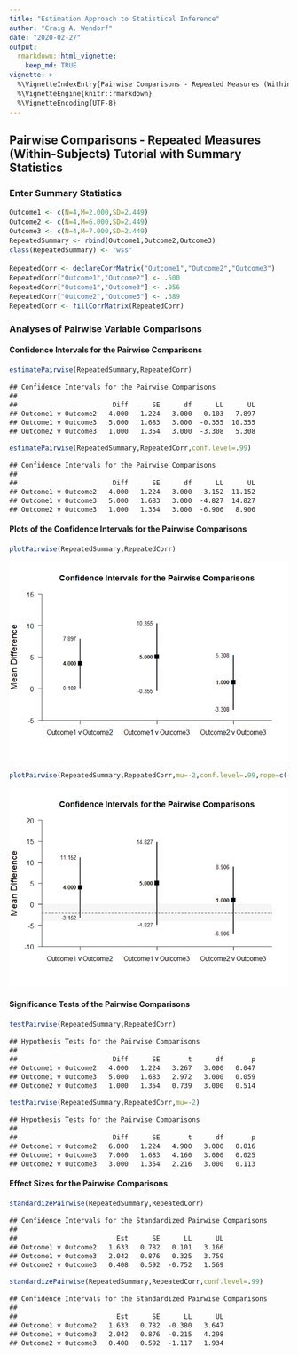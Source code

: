 ```yaml
---
title: "Estimation Approach to Statistical Inference"
author: "Craig A. Wendorf"
date: "2020-02-27"
output: 
  rmarkdown::html_vignette:
    keep_md: TRUE
vignette: >
  %\VignetteIndexEntry{Pairwise Comparisons - Repeated Measures (Within-Subjects) Tutorial with Summary Statistics}
  %\VignetteEngine{knitr::rmarkdown}
  %\VignetteEncoding{UTF-8}
---
```






## Pairwise Comparisons - Repeated Measures (Within-Subjects) Tutorial with Summary Statistics

### Enter Summary Statistics


```r
Outcome1 <- c(N=4,M=2.000,SD=2.449)
Outcome2 <- c(N=4,M=6.000,SD=2.449)
Outcome3 <- c(N=4,M=7.000,SD=2.449)
RepeatedSummary <- rbind(Outcome1,Outcome2,Outcome3)
class(RepeatedSummary) <- "wss"

RepeatedCorr <- declareCorrMatrix("Outcome1","Outcome2","Outcome3")
RepeatedCorr["Outcome1","Outcome2"] <- .500
RepeatedCorr["Outcome1","Outcome3"] <- .056
RepeatedCorr["Outcome2","Outcome3"] <- .389
RepeatedCorr <- fillCorrMatrix(RepeatedCorr)
```

### Analyses of Pairwise Variable Comparisons

#### Confidence Intervals for the Pairwise Comparisons


```r
estimatePairwise(RepeatedSummary,RepeatedCorr)
```

```
## Confidence Intervals for the Pairwise Comparisons 
## 
##                        Diff      SE      df      LL      UL
## Outcome1 v Outcome2   4.000   1.224   3.000   0.103   7.897
## Outcome1 v Outcome3   5.000   1.683   3.000  -0.355  10.355
## Outcome2 v Outcome3   1.000   1.354   3.000  -3.308   5.308
```


```r
estimatePairwise(RepeatedSummary,RepeatedCorr,conf.level=.99)
```

```
## Confidence Intervals for the Pairwise Comparisons 
## 
##                        Diff      SE      df      LL      UL
## Outcome1 v Outcome2   4.000   1.224   3.000  -3.152  11.152
## Outcome1 v Outcome3   5.000   1.683   3.000  -4.827  14.827
## Outcome2 v Outcome3   1.000   1.354   3.000  -6.906   8.906
```

#### Plots of the Confidence Intervals for the Pairwise Comparisons


```r
plotPairwise(RepeatedSummary,RepeatedCorr)
```

![](figures/Repeated-PairwiseA-1.png)<!-- -->


```r
plotPairwise(RepeatedSummary,RepeatedCorr,mu=-2,conf.level=.99,rope=c(-4,0))
```

![](figures/Repeated-PairwiseB-1.png)<!-- -->

#### Significance Tests of the Pairwise Comparisons


```r
testPairwise(RepeatedSummary,RepeatedCorr)
```

```
## Hypothesis Tests for the Pairwise Comparisons 
## 
##                        Diff      SE       t      df       p
## Outcome1 v Outcome2   4.000   1.224   3.267   3.000   0.047
## Outcome1 v Outcome3   5.000   1.683   2.972   3.000   0.059
## Outcome2 v Outcome3   1.000   1.354   0.739   3.000   0.514
```


```r
testPairwise(RepeatedSummary,RepeatedCorr,mu=-2)
```

```
## Hypothesis Tests for the Pairwise Comparisons 
## 
##                        Diff      SE       t      df       p
## Outcome1 v Outcome2   6.000   1.224   4.900   3.000   0.016
## Outcome1 v Outcome3   7.000   1.683   4.160   3.000   0.025
## Outcome2 v Outcome3   3.000   1.354   2.216   3.000   0.113
```

#### Effect Sizes for the Pairwise Comparisons


```r
standardizePairwise(RepeatedSummary,RepeatedCorr)
```

```
## Confidence Intervals for the Standardized Pairwise Comparisons 
## 
##                         Est      SE      LL      UL
## Outcome1 v Outcome2   1.633   0.782   0.101   3.166
## Outcome1 v Outcome3   2.042   0.876   0.325   3.759
## Outcome2 v Outcome3   0.408   0.592  -0.752   1.569
```


```r
standardizePairwise(RepeatedSummary,RepeatedCorr,conf.level=.99)
```

```
## Confidence Intervals for the Standardized Pairwise Comparisons 
## 
##                         Est      SE      LL      UL
## Outcome1 v Outcome2   1.633   0.782  -0.380   3.647
## Outcome1 v Outcome3   2.042   0.876  -0.215   4.298
## Outcome2 v Outcome3   0.408   0.592  -1.117   1.934
```
